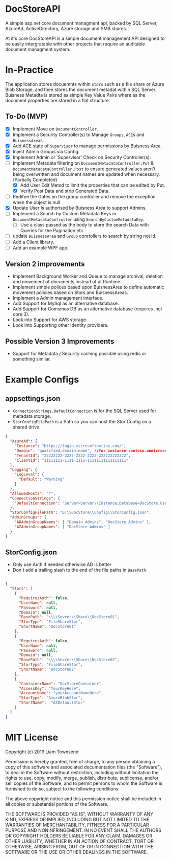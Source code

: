# DocStoreAPI
A simple asp.net core document managment api, backed by SQL Server, AzureAd, ActiveDirectory, Azure storage and SMB shares.

At it's core DocStoreAPI is a simple document management API designed to be easily intergratable with other projects that require an auditable document managment system.

# In-Practice
The application stores docuemnts within `stors` such as a file share or Azure Blob Storage, and then stores the document metadat within SQL Server. Buisness Metadta is stored as simple Key Value Pairs where as the document properties are stored in a flat structure.


## To-Do (MVP)
- [x] Implement Move on `DocumentController`.
- [x] Implement a Security Controller(s) to Manage `Groups`, `ACE`s and `BuisnessArea`s.
- [x] Add ACE state of `Supervisor` to manage permissions by Buisness Area.
- [x] Inject Admin Groups via Config.
- [x] Implement Admin or 'Supervisor' Check on Security Controller(s).
- [ ] Implement Metadata filtering on `DocumentMetadataController.Put` & `DocumentMetadataController.Post` to ensure generated values aren't being overwritten and document names are updated when necessary. (Partially Completed)
	- [x] Add User Edit Metod to limit the properties that can be edited by Put.
	- [x] Verify Post Data and strip Generated Data.
- [ ] Redifne the Gates on the group controller and remove the exception when the object is null
- [x] Update User Is authorised by Buisness Area to support Admins.
- [ ] Implement a Search by Custom Metadata Keys in `DocumentMetadataController` using `SearchByCustomMetadataKey`.
	- [ ] Use a class passed as the body to store the search Data with Queries for the Pagination etc.
- [ ] update `BuisnessArea` and `Group` conrtollers to search by string not id.
- [ ] Add a Client library.
- [ ] Add an example WPF app.

## Version 2 improvements
- Implement Background Worker and Queue to manage archival, deletion and movement of documents instead of at Runtime.
- Implement simple polices based upon BuisnessArea to define automatic movement policies based on Stors and BuisnessAreas.
- Implement a Admin management interface.
- Add Support for MySql as an alternative database.
- Add Support for Comsmos DB as an alternative database (requires .net core 3).
- Look into Support for AWS storage.
- Look into Supporting other Identity providers.

## Possible Version 3 Improvements
- Support for Metadata / Security caching possible using redis or something similar.


# Example Configs

## appsettings.json

- `ConnectionStrings.DefaultConnection` is for the SQL Server used for metadata storage.
- `StorConfigFilePath` is a Path so you can host the Stor Config on a shared drive

```json
{
  "AzureAd": {
    "Instance": "https://login.microsoftonline.com/",
    "Domain": "qualified.domain.name", //for instance contoso.onmicrosoft.com
    "TenantId": "22222222-2222-2222-2222-222222222222",
    "ClientId": "11111111-1111-1111-11111111111111111"
  },
  "Logging": {
    "LogLevel": {
      "Default": "Warning"
    }
  },
  "AllowedHosts": "*",
  "ConnectionStrings": {
    "DefaultConnection": "Server=Server\\Instance;Database=DocStore;User Id=SQLUSer;Password=Password;"
  },
  "StorConfigFilePath": "D:\\DocStore\\Config\\StorConfig.json",
  "AdminGroups": {
    "ADAdminGroupNames": [ "Domain Admins", "DocStore Admins" ],
    "AZAdminGroupNames": [ "DocStore Admins" ]
  }
}
```

## StorConfig.json

- Only use Auth if needed otherwise AD is better 
- Don't add a trailing slash to the end of the file paths in `BasePath`

``` json

{
  "Stors": [
    {
      "RequiresAuth": false,
      "UserName": null,
      "Password": null,
      "Domain": null,
      "BasePath": "\\\\Sevrer\\Share\\DocStore01",
      "StorType": "FileShareStor",
      "ShortName": "DocStore01"
    },
    {
      "RequiresAuth": false,
      "UserName": null,
      "Password": null,
      "Domain": null,
      "BasePath": "\\\\Sevrer\\Share\\DocStore02",
      "StorType": "FileShareStor",
      "ShortName": "DocStore02"
    },
    {
      "ContainerName": "DocStoreContainer",
      "AccessKey": "YourKeyHere",
      "AccountName": "yourAccountNameHere",
      "StorType": "AzureBlobStor",
      "ShortName":  "AZDefaultStor"
    }
  ]
}


```


# MIT License

Copyright (c) 2019 Liam Townsend

Permission is hereby granted, free of charge, to any person obtaining a copy
of this software and associated documentation files (the "Software"), to deal
in the Software without restriction, including without limitation the rights
to use, copy, modify, merge, publish, distribute, sublicense, and/or sell
copies of the Software, and to permit persons to whom the Software is
furnished to do so, subject to the following conditions:

The above copyright notice and this permission notice shall be included in all
copies or substantial portions of the Software.

THE SOFTWARE IS PROVIDED "AS IS", WITHOUT WARRANTY OF ANY KIND, EXPRESS OR
IMPLIED, INCLUDING BUT NOT LIMITED TO THE WARRANTIES OF MERCHANTABILITY,
FITNESS FOR A PARTICULAR PURPOSE AND NONINFRINGEMENT. IN NO EVENT SHALL THE
AUTHORS OR COPYRIGHT HOLDERS BE LIABLE FOR ANY CLAIM, DAMAGES OR OTHER
LIABILITY, WHETHER IN AN ACTION OF CONTRACT, TORT OR OTHERWISE, ARISING FROM,
OUT OF OR IN CONNECTION WITH THE SOFTWARE OR THE USE OR OTHER DEALINGS IN THE
SOFTWARE.